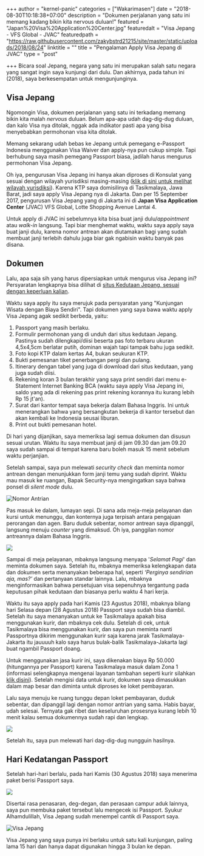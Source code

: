 +++
author = "kernel-panic"
categories = ["Wakarimasen"]
date = "2018-08-30T10:18:38+07:00"
description = "Dokumen perjalanan yang satu ini memang kadang bikin kita nervous duluan!"
featured = "Japan%20Visa%20Application%20Center.jpg"
featuredalt = "Visa Jepang - VFS Global - JVAC"
featuredpath = "https://raw.githubusercontent.com/zakybstrd21215/site/master/static/uploads/2018/08/24"
linktitle = ""
title = "Pengalaman Apply Visa Jepang di JVAC"
type = "post"

+++
Bicara soal Jepang, negara yang satu ini merupakan salah satu negara yang sangat ingin saya kunjungi dari dulu. Dan akhirnya, pada tahun ini (2018), saya berkesempatan untuk mengunjunginya.

## Visa Jepang

Ngomongin Visa, dokumen perjalanan yang satu ini terkadang memang bikin kita malah _nervous_ duluan. Belum apa-apa udah dag-dig-dug duluan, dan kalo Visa nya ditolak, nggak ada indikator pasti apa yang bisa menyebabkan permohonan visa kita ditolak.

Memang sekarang udah bebas ke Jepang untuk pemegang e-Passport Indonesia menggunakan Visa Waiver dan apply-nya pun cukup simple. Tapi berhubung saya masih pemegang Passport biasa, jadilah harus mengurus permohonan Visa Jepang.

Oh iya, pengurusan Visa Jepang ini hanya akan diproses di Konsulat yang sesuai dengan wilayah yurisdiksi masing-masing ([klik di sini untuk melihat wilayah yurisdiksi](http://www.id.emb-japan.go.jp/conind.html)). Karena KTP saya domisilinya di Tasikmalaya, Jawa Barat, jadi saya apply Visa Jepang nya di Jakarta. Dan per 15 September 2017, pengurusan Visa Jepang yang di Jakarta ini di **Japan Visa Application Center** (JVAC) VFS Global, Lotte Shopping Avenue Lantai 4.

Untuk apply di JVAC ini sebelumnya kita bisa buat janji dulu/_appointment_ atau _walk-in_ langsung. Tapi biar menghemat waktu, waktu saya apply saya buat janji dulu, karena nomor antrean akan diutamakan bagi yang sudah membuat janji terlebih dahulu juga biar gak ngabisin waktu banyak pas disana.

## Dokumen

Lalu, apa saja sih yang harus dipersiapkan untuk mengurus visa Jepang ini? Persyaratan lengkapnya bisa dilihat di [situs Kedutaan Jepang, sesuai dengan keperluan kalian](http://www.id.emb-japan.go.jp/visa.html).

Waktu saya apply itu saya merujuk pada persyaratan yang "Kunjungan Wisata dengan Biaya Sendiri". Tapi dokumen yang saya bawa waktu apply Visa Jepang agak sedikit berbeda, yaitu:

1. Passport yang masih berlaku.
2. Formulir permohonan yang di unduh dari situs kedutaan Jepang. Pastinya sudah dilengkapi/diisi beserta pas foto terbaru ukuran 4,5x4,5cm berlatar putih, dominan wajah tapi tampak bahu juga sedikit.
3. Foto kopi KTP dalam kertas A4, bukan seukuran KTP.
4. Bukti pemesanan tiket penerbangan pergi dan pulang.
5. Itinerary dengan tabel yang juga di download dari situs kedutaan, yang juga sudah diisi.
6. Rekening koran 3 bulan terakhir yang saya print sendiri dari menu e-Statement Internet Banking BCA (waktu saya apply Visa Jepang ini, saldo yang ada di rekening pas print rekening korannya itu kurang lebih Rp 15 jt'an).
7. Surat dari kantor tempat saya bekerja dalam Bahasa Inggris. Ini untuk menerangkan bahwa yang bersangkutan bekerja di kantor tersebut dan akan kembali ke Indonesia seusai liburan.
8. Print out bukti pemesanan hotel.

Di hari yang dijanjikan, saya memeriksa lagi semua dokumen dan disusun sesuai urutan. Waktu itu saya membuat janji di jam 09.30 dan jam 09.20 saya sudah sampai di tempat karena baru boleh masuk 15 menit sebelum waktu perjanjian.

Setelah sampai, saya pun melewati _security check_ dan meminta nomor antrean dengan menunjukkan form janji temu yang sudah diprint. Waktu mau masuk ke ruangan, Bapak Security-nya mengingatkan saya bahwa ponsel di _silent mode_ dulu.

![Nomor Antrian](/uploads/2018/08/24/photo_2018-08-24_14-04-13.jpg "Nomor Antrian")

Pas masuk ke dalam, lumayan sepi. Di sana ada meja-meja pelayanan dan kursi untuk menunggu, dan konternya juga terpisah antara pengajuan perorangan dan agen. Baru duduk sebentar, nomor antrean saya dipanggil, langsung menuju _counter_ yang dimaksud. Oh iya, panggilan nomor antreannya dalam Bahasa Inggris.

![](/uploads/2018/08/24/photo_2018-08-24_14-04-10.jpg)

Sampai di meja pelayanan, mbaknya langsung menyapa '_Selamat Pagi_' dan meminta dokumen saya. Setelah itu, mbaknya memeriksa kelengkapan data dan dokumen serta menanyakan beberapa hal, seperti _‘Perginya sendirian aja, mas?’_ dan pertanyaan standar lainnya. Lalu, mbaknya menginformasikan bahwa persetujuan visa sepenuhnya tergantung pada keputusan pihak kedutaan dan biasanya perlu waktu 4 hari kerja.

Waktu itu saya apply pada hari Kamis (23 Agustus 2018), mbaknya bilang hari Selasa depan (28 Agustus 2018) Passport saya sudah bisa diambil. Setelah itu saya menanyakan untuk ke Tasikmalaya apakah bisa menggunakan kurir, dan mbaknya cek dulu. Setelah di cek, untuk Tasikmalaya bisa menggunakan kurir, dan saya pun meminta nanti Passportnya dikirim menggunakan kurir saja karena jarak Tasikmalaya-Jakarta itu jauuuuh kalo saya harus bulak-balik Tasikmalaya-Jakarta lagi buat ngambil Passport doang.

Untuk menggunakan jasa kurir ini, saya dikenakan biaya Rp 50.000 (hitungannya per Passport) karena Tasikmalaya masuk dalam Zona 1 (informasi selengkapnya mengenai layanan tambahan seperti kurir silahkan [klik disini](http://www.vfsglobal.com/japan/indonesia/additional-services.html)). Setelah mengisi data untuk kurir, dokumen saya dimasukkan dalam map besar dan diminta untuk diproses ke loket pembayaran.

Lalu saya menuju ke ruang tunggu depan loket pembayaran, duduk sebentar, dan dipanggil lagi dengan nomor antrian yang sama. Habis bayar, udah selesai. Ternyata gak ribet dan keseluruhan prosesnya kurang lebih 10 menit kalau semua dokumennya sudah rapi dan lengkap.

![](/uploads/2018/08/24/photo_2018-08-24_14-04-01.jpg)

Setelah itu, saya pun melewati hari dag-dig-dug nungguin hasilnya.

## Hari Kedatangan Passport

Setelah hari-hari berlalu, pada hari Kamis (30 Agustus 2018) saya menerima paket berisi Passport saya.

![](/uploads/2018/08/30/photo_2018-08-30_13-43-13.jpg)

Disertai rasa penasaran, deg-degan, dan perasaan campur aduk lainnya, saya pun membuka paket tersebut lalu mengecek isi Passport. Syukur Alhamdulillah, Visa Jepang sudah menempel cantik di Passport saya.

![Visa Jepang](/uploads/2018/08/30/photo_2018-08-30_13-43-17.jpg "Visa Jepang")

Visa Jepang yang saya punya ini berlaku untuk satu kali kunjungan, paling lama 15 hari dan hanya dapat digunakan hingga 3 bulan ke depan.